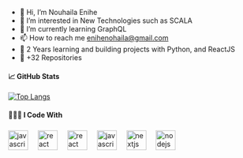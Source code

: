 - 👋 Hi, I’m Nouhaila Enihe
- 👀 I’m interested in New Technologies such as SCALA
- 🌱 I’m currently learning GraphQL
- 📫 How to reach me enihenohaila@gmail.com
- 🌱 2 Years learning and building projects with Python, and ReactJS
- 💪 +32 Repositories 

#### 📈 GitHub Stats
[![Top Langs](https://github-readme-stats.vercel.app/api/top-langs/?username=Nehila&layout=compact)](https://github.com/Nehila)

#### 👩🏻‍💻 I Code With

###

<div align="left">
  <img src="https://upload.wikimedia.org/wikipedia/commons/thumb/c/c3/Python-logo-notext.svg/1869px-Python-logo-notext.svg.png" height="40" alt="javascript logo"  />
  <img width="12" />
  <img src="https://cdn.jsdelivr.net/gh/devicons/devicon/icons/react/react-original.svg" height="40" alt="react logo"  />
  <img width="12" />
  <img src="https://1000logos.net/wp-content/uploads/2020/08/MongoDB-Logo.png" height="40" alt="react logo"  />
  <img width="12" />
  <img src="https://cdn.jsdelivr.net/gh/devicons/devicon/icons/javascript/javascript-original.svg" height="40" alt="javascript logo"  />
  <img width="12" />
  <img src="https://cdn.jsdelivr.net/gh/devicons/devicon/icons/nextjs/nextjs-original.svg" height="40" alt="nextjs logo"  />
  <img width="12" />
  <img src="https://cdn.jsdelivr.net/gh/devicons/devicon/icons/nodejs/nodejs-original.svg" height="40" alt="nodejs logo"  />
</div>
